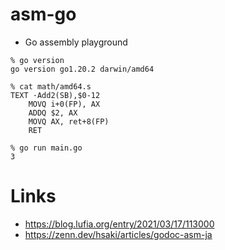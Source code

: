 # asm-go

- Go assembly playground

```shell
% go version
go version go1.20.2 darwin/amd64
```

```shell
% cat math/amd64.s
TEXT ·Add2(SB),$0-12
    MOVQ i+0(FP), AX
    ADDQ $2, AX
    MOVQ AX, ret+8(FP)
    RET
```

```shell
% go run main.go
3
```

# Links

- https://blog.lufia.org/entry/2021/03/17/113000
- https://zenn.dev/hsaki/articles/godoc-asm-ja
